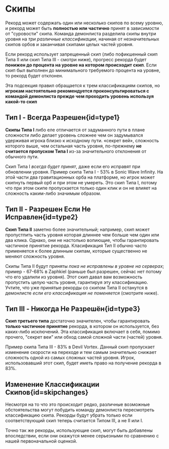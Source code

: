<div class='panel fade js-scroll-anim' data-anim='fade'>

# Скипы

Рекорд может содержать один или несколько скипов по всему уровню, и рекорд может быть **полностью или частично** принят в зависимости от "суровости" скипа. Команда демонлиста разделила скипы внутри уровня на *три различные классификации*, начиная от незначительных скипов орбов и заканчивая скипами целых частей уровня.

Если рекорд использует запрещенный скип (либо пофикшенный скип Типа II или скип Типа III - смотри ниже), прогресс рекорда будет **понижен до процента на уровне на котором происходит скип**. Если скип был выполнен до минимального требуемого процента на уровне, то рекорд будет отклонен.

Эта подсекция правил обращается к трем классификациям скипов, но **игрокам настоятельно рекомендуется проконсультироваться с командой демонлиста прежде чем проходить уровень используя какой-то скип**

## Тип I - Всегда Разрешен{id=type1}

**Скипы Типа I** либо еле отличается от задуманного пути в плане сложности либо делает уровень сложнее чем он задумывался удерживая игрока близко к исходному пути. «секрет вей», сложность которого выше, чем остальная часть уровня, по-прежнему **не считается пропуском Типа I** из-за значительного отклонения от обычного пути.

Скип Типа I *всегда будет принят*, даже если его исправят при обновлении уровня. Пример скипа Типа I - 53% в Sonic Wave Infinity. На этой части два гравитационных орба на платформе, но игрок может скипнуть первый орб и при этом не умереть. Это скип Типа I, потому что при этом скипе пропускается только один клик и он не влияет на сложность каким-либо значимым образом.

## Тип II - Разрешен Если Не Исправлен{id=type2}

**Скип Типа II** заметно более значительный; например, скип может пропустпить часть уровня которая длиннее чем больше чем один или два клика. Однако, они не настолько вопиющие, чтобы гарантировать частичное принятие рекорда. Класификация Тип II обычно часто применяется к более длинным скипам, которые существенно не меняют сложность уровня.

Скипы Типа II будут приняты *пока не исправлены в уровне на серверах*; пример - 67-68% в Zaphkiel (раньше был разрешен, сейчас нет потому что его удалили из уровня). Этот скип давал вам возможность пропустить целую часть уровня, гарантируя эту классификацию. Учтите, что уже принятые рекорды со скипом Типа II останутся в демонлисте *если его классификация не поменяется* (смотрите ниже).

## Тип III - Никогда Не Разрешён{id=type3}

**Скип третьего типа** достаточно значителен, чтобы гарантировать **только частичное принятие** рекорда, в котором он используется, без каких-либо исключений. Эта классификация включает в себя, помимо прочего, "секрет веи" или обход самой сложной части (частей) уровня.

Пример скипа Типа III - 83% в Devil Vortex. Данный скип пропускает изменение скорости на переходе и тем самым значительно снижает сложность одной из самых сложных частей уровня. Игрок, использовавший этот скип, будет иметь право на получение рекорда в 83%.

## Изменение Классификации Скипов{id=skipchanges}

Несмотря на то что это происходит редко, различные возможные обстоятельства могут побудить команду демонлиста пересмотреть классификацию скипа. Рекорды будут убрать только если 
соответствующий скип теперь считается Типом III, а не II или I.

Точно так же рекорды, использующие скип, могут быть добавлены впоследствии, если они окажутся менее серьезными по сравнению с нашей первоначальной оценкой.

</div>
